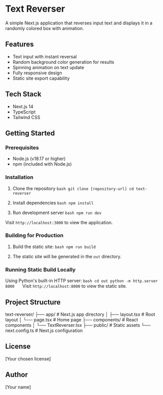 # Text Reverser

A simple Next.js application that reverses input text and displays it in a randomly colored box with animation.

## Features
- Text input with instant reversal
- Random background color generation for results
- Spinning animation on text update
- Fully responsive design
- Static site export capability

## Tech Stack
- Next.js 14
- TypeScript
- Tailwind CSS

## Getting Started

### Prerequisites
- Node.js (v18.17 or higher)
- npm (included with Node.js)

### Installation
1. Clone the repository   ```bash
   git clone [repository-url]
   cd text-reverser   ```

2. Install dependencies   ```bash
   npm install   ```

3. Run development server   ```bash
   npm run dev   ```

Visit `http://localhost:3000` to view the application.

### Building for Production
1. Build the static site:   ```bash
   npm run build   ```

2. The static site will be generated in the `out` directory.

### Running Static Build Locally
Using Python's built-in HTTP server:   ```bash
   cd out
   python -m http.server 8000   ```
Visit `http://localhost:8000` to view the static site.

## Project Structure
text-reverser/
├── app/                 # Next.js app directory
│   ├── layout.tsx      # Root layout
│   └── page.tsx        # Home page
├── components/         # React components
│   └── TextReverser.tsx
├── public/            # Static assets
└── next.config.ts     # Next.js configuration

## License
[Your chosen license]

## Author
[Your name]